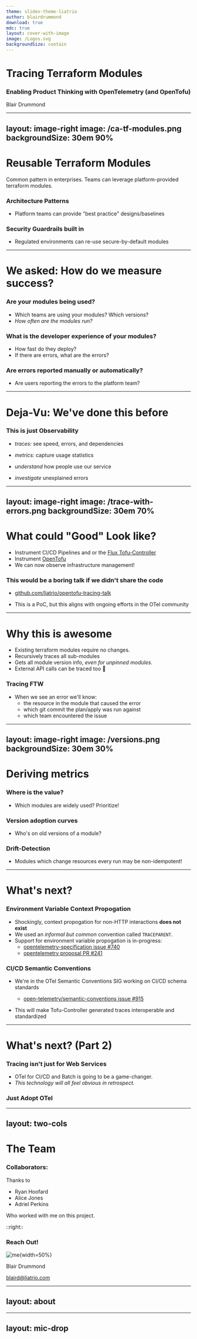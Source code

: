 ```yaml
---
theme: slidev-theme-liatrio
author: blairdrummond
download: true
mdc: true
layout: cover-with-image
image: /Logos.svg
backgroundSize: contain
---
```


# Tracing Terraform Modules 

### Enabling Product Thinking with OpenTelemetry (and OpenTofu)

Blair Drummond

---
layout: image-right
image: /ca-tf-modules.png
backgroundSize: 30em 90%
---

# Reusable Terraform Modules

Common pattern in enterprises. Teams can leverage platform-provided terraform modules.

### Architecture Patterns

- Platform teams can provide "best practice" designs/baselines

### Security Guardrails built in

- Regulated environments can re-use secure-by-default modules

---

# We asked: How do we measure success?

<Transform :scale="1.1">

### Are your modules being used?

- Which teams are using your modules? Which versions?
- *How often are the modules run?*

### What is the developer experience of your modules?

- How fast do they deploy?
- If there are errors, what are the errors?


### Are errors reported manually or automatically?

- Are users reporting the errors to the platform team?
</Transform>

---

# Deja-Vu: We've done this before

<Transform :scale="1.7">

### This is just Observability

- *traces:* see speed, errors, and dependencies

- *metrics:* capture usage statistics

- *understand* how people use our service

- *investigate* unexplained errors

</Transform>

---
layout: image-right
image: /trace-with-errors.png
backgroundSize: 30em 70%
---

# What could "Good" Look like? 

- Instrument CI/CD Pipelines and or the [Flux Tofu-Controller](https://github.com/flux-iac/tofu-controller)
- Instrument [OpenTofu](https://opentofu.org/) 
- We can now observe infrastructure management!

### This would be a boring talk if we didn't share the code

- [github.com/liatrio/opentofu-tracing-talk](https://github.com/liatrio/opentofu-tracing-talk)

- This is a PoC, but this aligns with ongoing efforts in the OTel community

---

<Transform :scale="1.2">

# Why this is awesome

- Existing terraform modules require no changes.
- Recursively traces all sub-modules
- Gets all module version info, *even for unpinned modules*. 
- External API calls can be traced too 🤯

### Tracing FTW

- When we see an error we'll know:
  + the resource in the module that caused the error 
  + which git commit the plan/apply was run against
  + which team encountered the issue

</Transform>

---
layout: image-right
image: /versions.png
backgroundSize: 30em 30%
---

# Deriving metrics

### Where is the value?

- Which modules are widely used? Prioritize!

### Version adoption curves

- Who's on old versions of a module?

### Drift-Detection

- Modules which change resources every run may be non-idempotent!

---

# What's next?

### Environment Variable Context Propogation

- Shockingly, context propogation for non-HTTP interactions **does not exist**
- We used an *informal but common* convention called `TRACEPARENT`.
- Support for environment variable propogation is in-progress:
  + [opentelemetry-specification issue #740](https://github.com/open-telemetry/opentelemetry-specification/issues/740)
  + [opentelemetry proposal PR #241](https://github.com/open-telemetry/oteps/pull/241)
  
### CI/CD Semantic Conventions
  
- We're in the OTel Semantic Conventions SIG working on CI/CD schema standards
  + [open-telemetry/semantic-conventions issue #915](https://github.com/open-telemetry/semantic-conventions/issues/915)
  
- This will make Tofu-Controller generated traces interoperable and standardized

---

# What's next? (Part 2)

<Transform :scale="1.8">

### Tracing isn't just for Web Services

- OTel for CI/CD and Batch is going to be a game-changer.
- *This technology will all feel obvious in retrospect.*

### Just Adopt OTel

</Transform>




---
layout: two-cols
---

# The Team

### Collaborators:

Thanks to

- Ryan Hoofard 
- Alice Jones 
- Adriel Perkins

Who worked with me on this project.

::right::

### Reach Out!

![me](/me.jpg){width=50%}

Blair Drummond

[blaird@liatrio.com](mailto:blaird@liatrio.com)

---
layout: about
---

---
layout: mic-drop
---
